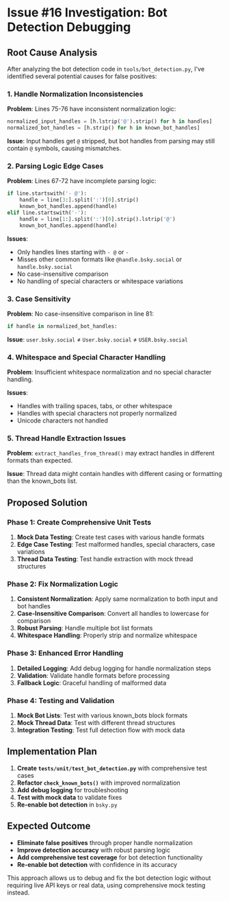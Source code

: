 # Issue #16 Investigation: Bot Detection Debugging

## Root Cause Analysis

After analyzing the bot detection code in `tools/bot_detection.py`, I've identified several potential causes for false positives:

### 1. **Handle Normalization Inconsistencies**

**Problem**: Lines 75-76 have inconsistent normalization logic:
```python
normalized_input_handles = [h.lstrip('@').strip() for h in handles]
normalized_bot_handles = [h.strip() for h in known_bot_handles]
```

**Issue**: Input handles get `@` stripped, but bot handles from parsing may still contain `@` symbols, causing mismatches.

### 2. **Parsing Logic Edge Cases**

**Problem**: Lines 67-72 have incomplete parsing logic:
```python
if line.startswith('- @'):
    handle = line[3:].split(':')[0].strip()
    known_bot_handles.append(handle)
elif line.startswith('-'):
    handle = line[1:].split(':')[0].strip().lstrip('@')
    known_bot_handles.append(handle)
```

**Issues**:
- Only handles lines starting with `- @` or `-` 
- Misses other common formats like `@handle.bsky.social` or `handle.bsky.social`
- No case-insensitive comparison
- No handling of special characters or whitespace variations

### 3. **Case Sensitivity**

**Problem**: No case-insensitive comparison in line 81:
```python
if handle in normalized_bot_handles:
```

**Issue**: `user.bsky.social` ≠ `User.bsky.social` ≠ `USER.bsky.social`

### 4. **Whitespace and Special Character Handling**

**Problem**: Insufficient whitespace normalization and no special character handling.

**Issues**:
- Handles with trailing spaces, tabs, or other whitespace
- Handles with special characters not properly normalized
- Unicode characters not handled

### 5. **Thread Handle Extraction Issues**

**Problem**: `extract_handles_from_thread()` may extract handles in different formats than expected.

**Issue**: Thread data might contain handles with different casing or formatting than the known_bots list.

## Proposed Solution

### Phase 1: Create Comprehensive Unit Tests
1. **Mock Data Testing**: Create test cases with various handle formats
2. **Edge Case Testing**: Test malformed handles, special characters, case variations
3. **Thread Data Testing**: Test handle extraction with mock thread structures

### Phase 2: Fix Normalization Logic
1. **Consistent Normalization**: Apply same normalization to both input and bot handles
2. **Case-Insensitive Comparison**: Convert all handles to lowercase for comparison
3. **Robust Parsing**: Handle multiple bot list formats
4. **Whitespace Handling**: Properly strip and normalize whitespace

### Phase 3: Enhanced Error Handling
1. **Detailed Logging**: Add debug logging for handle normalization steps
2. **Validation**: Validate handle formats before processing
3. **Fallback Logic**: Graceful handling of malformed data

### Phase 4: Testing and Validation
1. **Mock Bot Lists**: Test with various known_bots block formats
2. **Mock Thread Data**: Test with different thread structures
3. **Integration Testing**: Test full detection flow with mock data

## Implementation Plan

1. **Create `tests/unit/test_bot_detection.py`** with comprehensive test cases
2. **Refactor `check_known_bots()`** with improved normalization
3. **Add debug logging** for troubleshooting
4. **Test with mock data** to validate fixes
5. **Re-enable bot detection** in `bsky.py`

## Expected Outcome

- **Eliminate false positives** through proper handle normalization
- **Improve detection accuracy** with robust parsing logic
- **Add comprehensive test coverage** for bot detection functionality
- **Re-enable bot detection** with confidence in its accuracy

This approach allows us to debug and fix the bot detection logic without requiring live API keys or real data, using comprehensive mock testing instead.
